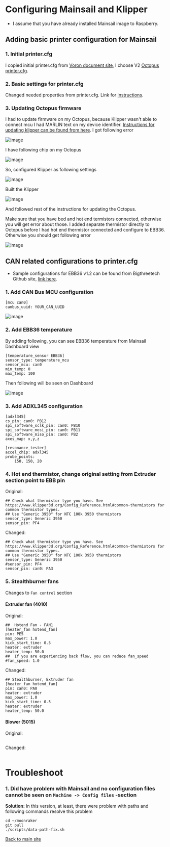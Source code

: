 # Configuring Mainsail and Klipper
* I assume that you have already installed Mainsail image to Raspberry.

## Adding basic printer configuration for Mainsail
### 1. Initial printer.cfg
I copied initial printer.cfg from [Voron document site](https://docs.vorondesign.com/build/software/configuration.html), I choose V2 [Octopus printer.cfg](https://raw.githubusercontent.com/VoronDesign/Voron-2/Voron2.4/firmware/klipper_configurations/Octopus/Voron2_Octopus_Config.cfg).

### 2. Basic settings for printer.cfg
Changed needed properties from printer.cfg. Link for [instructions](https://docs.vorondesign.com/build/software/configuration.html).

### 3. Updating Octopus firmware
I had to update firmware on my Octopus, because Klipper wasn't able to connect mcu I had MARLIN text on my device identifier. [Instructions for updating klipper can be found from here](https://docs.vorondesign.com/build/software/octopus_klipper.html). I got following error

![image](https://user-images.githubusercontent.com/5571703/210272179-771dc049-b240-41fd-b52c-f3db2bf7e580.png)

I have following chip on my Octopus

![image](https://user-images.githubusercontent.com/5571703/210272408-613216e9-11b3-4948-afc2-0cda6e36a134.png)

So, configured Klipper as following settings

![image](https://user-images.githubusercontent.com/5571703/210272445-bb050fe6-3bbb-4373-8d6b-636fd0722d7a.png)

Built the Klipper

![image](https://user-images.githubusercontent.com/5571703/210272561-6ddaf716-697a-4d2a-a7c7-dbc94b2bd8f6.png)

And followed rest of the instructions for updating the Octopus.

Make sure that you have bed and hot end termistors connected, otherwise you will get error about those. I added separate thermistor directly to Octopus before I had hot end thermistor connected and configure to EBB36. Otherwise you should get following error

![image](https://user-images.githubusercontent.com/5571703/210335096-581216b9-b2ee-41f5-9c6d-811022cde0ea.png)

## CAN related configurations to printer.cfg
* Sample configurations for EBB36 v1.2 can be found from Bigthreetech Github site, [link here](https://github.com/bigtreetech/EBB/blob/master/EBB%20CAN%20V1.1%20(STM32G0B1)/sample-bigtreetech-ebb-canbus-v1.2.cfg).

### 1. Add CAN Bus MCU configuration
```
[mcu can0]
canbus_uuid: YOUR_CAN_UUID
```
![image](https://user-images.githubusercontent.com/5571703/210330072-681cb399-c119-459c-9716-a238c92a0a3c.png)

### 2. Add EBB36 temperature
By adding following, you can see EBB36 temperature from Mainsail Dashboard view
```
[temperature_sensor EBB36]
sensor_type: temperature_mcu
sensor_mcu: can0
min_temp: 0
max_temp: 100
```
Then following will be seen on Dashboard

![image](https://user-images.githubusercontent.com/5571703/210348390-38ba1df8-edc8-40a0-a860-1678609e1e9f.png)

### 3. Add ADXL345 configuration
```
[adxl345]
cs_pin: can0: PB12
spi_software_sclk_pin: can0: PB10
spi_software_mosi_pin: can0: PB11
spi_software_miso_pin: can0: PB2
axes_map: x,y,z

[resonance_tester]
accel_chip: adxl345
probe_points:
    150, 150, 20
```

### 4. Hot end thermistor, change original setting from Extruder section point to EBB pin

Original:
```
## Check what thermistor type you have. See https://www.klipper3d.org/Config_Reference.html#common-thermistors for common thermistor types.
## Use "Generic 3950" for NTC 100k 3950 thermistors
sensor_type: Generic 3950
sensor_pin: PF4
```
Changed:
```
## Check what thermistor type you have. See https://www.klipper3d.org/Config_Reference.html#common-thermistors for common thermistor types.
## Use "Generic 3950" for NTC 100k 3950 thermistors
sensor_type: Generic 3950
#sensor_pin: PF4
sensor_pin: can0: PA3
```

### 5. Stealthburner fans

Changes to ```Fan control``` section

#### Extruder fan (4010)

Original:
```
##  Hotend Fan - FAN1
[heater_fan hotend_fan]
pin: PE5
max_power: 1.0
kick_start_time: 0.5
heater: extruder
heater_temp: 50.0
##  If you are experiencing back flow, you can reduce fan_speed
#fan_speed: 1.0
```

Changed:
```
## Stealthburner, Extruder fan
[heater_fan hotend_fan]
pin: can0: PA0
heater: extruder
max_power: 1.0
kick_start_time: 0.5
heater: extruder
heater_temp: 50.0
```

#### Blower (5015)

Original:
```
```

Changed:
```
```

# Troubleshoot
### 1. Did have problem with Mainsail and no configuration files cannot be seen on ```Machine -> Config files``` -section

**Solution:** In this version, at least, there were problem with paths and following commands resolve this problem
```
cd ~/moonraker
git pull
./scripts/data-path-fix.sh
```

[Back to main site](README.md)
